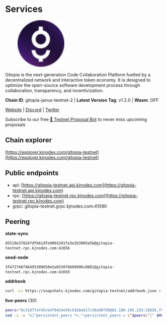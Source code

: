 # Services

<figure><img src="https://raw.githubusercontent.com/kj89/cosmos-images/main/logos/gitopia.png" width="150" alt=""><figcaption></figcaption></figure>

Gitopia is the next-generation Code Collaboration Platform fuelled by  a decentralized network and interactive token economy. It is designed  to optimize the open-source software development process through  collaboration, transparency, and incentivization.

**Chain ID**: gitopia-janus-testnet-2 | **Latest Version Tag**: v1.2.0 | **Wasm**: OFF

[Website](https://gitopia.com/) | [Discord](https://discord.gg/hFTXCGNYDZ) | [Twitter](https://twitter.com/gitopiaDAO)



Subscribe to our free [🤖 Testnet Proposal Bot](https://t.me/kjnodes_testnet_proposal_bot) to never miss upcoming proposals


## Chain explorer
[https://explorer.kjnodes.com/gitopia-testnet](https://explorer.kjnodes.com/gitopia-testnet)

## Public endpoints

* api: [https://gitopia-testnet.api.kjnodes.com](https://gitopia-testnet.api.kjnodes.com)
* rpc: [https://gitopia-testnet.rpc.kjnodes.com](https://gitopia-testnet.rpc.kjnodes.com)
* grpc: gitopia-testnet.grpc.kjnodes.com:41090

## Peering

**state-sync**

```text
d5519e378247dfb61dfe90652d1fe3e2b3005a5b@gitopia-testnet.rpc.kjnodes.com:41656
```

**seed-node**

```text
3f472746f46493309650e5a033076689996c8881@gitopia-testnet.rpc.kjnodes.com:41659
```

**addrbook**
```bash
curl -Ls https://snapshots.kjnodes.com/gitopia-testnet/addrbook.json > $HOME/.gitopia/config/addrbook.json
```

**live-peers** (30)
```bash
peers="0c31077af45cb4f0424e58c91b0a917c36a90fd9@65.108.195.235:16656,f9b892ea2e8ed8aa83f7b98e7e47371c23b01924@213.239.207.175:36656,397cf4db87961e3a92f54b460300fc01d4dfa8f4@142.132.202.50:37656,81f9bdd0e1e01390b70df7544b45efdccb52e41c@84.54.23.199:26656,5b1c25f4dff541f77f1532c457f73ca7ee2e4c18@194.163.170.225:26656,bd7c6c83af99edf0ee5b857a99997fb9fc8f40a7@65.109.116.204:20556,7e0acc9368640587d09fe0b2ef9cba3549b0ba44@65.108.9.164:20556,a8e74ebf033def6fbb28d1b846d7a6c275ad2ef1@65.109.65.163:20556,5c2a752c9b1952dbed075c56c600c3a79b58c395@195.3.220.140:27036,7da6c90fe420bca73b5274884236134acf49d565@35.168.32.254:26656,820024c34989e7605d9367847e1fc2d01ad763bd@65.109.92.235:30656,399d4e19186577b04c23296c4f7ecc53e61080cb@34.143.189.236:26656,eaa9978430e55663346eb61312cd5ecc21448b25@38.242.139.153:656,b745e0c6a1e0c7ec248ec274cfd038ed4bc4c2cf@65.21.134.202:26356,4cd60a4dd4211d38d948a86a614f1fd8d3d274eb@75.119.153.139:656,9c265cb98c21d6748822ca2bed0accacdd8449db@38.242.205.25:26656,88ce80cb509fd973e06a552e1a5075d1292545d6@46.166.172.226:26656,1f0f03a1c845e810e5cfeb0d960639c637d049fe@154.26.131.130:36656,a6f4fd8efe8a575a15e25652ecebce3fa1ed62a0@213.239.217.52:35656,d9d59b442e46f142394fcdf2f246ca8c7b2b7ce9@149.102.146.36:26656,9cd6d2477d278ef6ccffa5cc4e22fd0d9489cd23@85.10.199.157:34656,f0b8227e40f25eaec0e25b9e91ca199d2d9a1ecb@167.86.94.177:656,247dbc8048be7c024c5f5deee45c18bd2f19bc93@116.203.35.46:36656,023c6a86fbd8b8368503c92bd612a8c0379a26e5@194.146.13.251:656,53b421af01f3260e949d6a9c2dc09e3b1dbf9fb6@109.205.181.30:41656,f3f72cf59352deed9a59eecef4884e12710c2177@65.109.85.225:7040,d5519e378247dfb61dfe90652d1fe3e2b3005a5b@65.109.68.190:41656,2236a75a7557d8633d06ac6f036c1b47c1fd1598@149.102.158.166:41656,c2beb74ebaf76137702732f6076c9a319bf15262@159.69.72.247:41656,52098a0fdd0dc566615ad37492019d252635bdda@45.85.249.131:656"
sed -i -e "s|^persistent_peers *=.*|persistent_peers = \"$peers\"|" $HOME/.gitopia/config/config.toml
```

